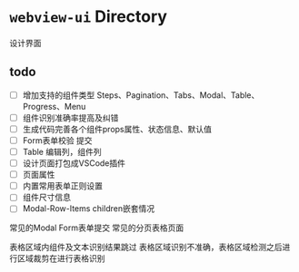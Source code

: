 # `webview-ui` Directory

设计界面

## todo

- [ ] 增加支持的组件类型 Steps、Pagination、Tabs、Modal、Table、Progress、Menu
- [ ] 组件识别准确率提高及纠错
- [ ] 生成代码完善各个组件props属性、状态信息、默认值
- [ ] Form表单校验 提交
- [ ] Table 编辑列，组件列
- [ ] 设计页面打包成VSCode插件
- [ ] 页面属性
- [ ] 内置常用表单正则设置
- [ ] 组件尺寸信息
- [ ] Modal-Row-Items children嵌套情况

常见的Modal Form表单提交
常见的分页表格页面

表格区域内组件及文本识别结果跳过
表格区域识别不准确，表格区域检测之后进行区域裁剪在进行表格识别
